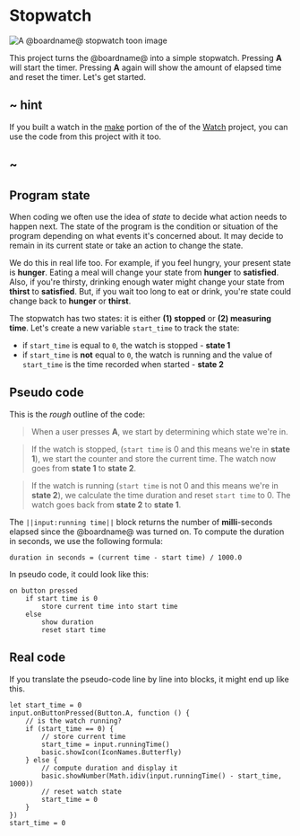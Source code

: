 # Stopwatch

![A @boardname@ stopwatch toon image](/static/mb/projects/stopwatch.png)

This project turns the @boardname@ into a simple stopwatch. Pressing **A** will start the timer. Pressing **A** again will show the amount of elapsed time and reset the timer. Let's get started.

## ~ hint

If you built a watch in the [make](/projects/watch/make) portion of the of the [Watch](/projects/watch) project, you can use the code from this project with it too.

## ~

## Program state

When coding we often use the idea of _state_ to decide what action needs to happen next. The state of the program is the condition or situation of the program depending on what events it's concerned about. It may decide to remain in its current state or take an action to change the state.

We do this in real life too. For example, if you feel hungry, your present state is **hunger**. Eating a meal will change your state from **hunger** to **satisfied**. Also, if you're thirsty, drinking enough water might change your state from **thirst** to **satisfied**. But, if you wait too long to eat or drink, you're state could change back to **hunger** or **thirst**.

The stopwatch has two states: it is either **(1) stopped** or **(2) measuring time**. Let's create a new variable ``start_time`` to track the state:

* if ``start_time`` is equal to ``0``, the watch is stopped - **state 1**
* if ``start_time`` is **not** equal to ``0``, the watch is running and the value of ``start_time`` is the time recorded when started - **state 2**

## Pseudo code

This is the _rough_ outline of the code:

>When a user presses **A**, we start by determining which state we're in.

>If the watch is stopped, (``start time`` is 0 and this means we're in **state 1**), we start the counter and store the current time. The watch now goes from **state 1** to **state 2**.

>If the watch is running (``start time`` is not 0 and this means we're in **state 2**), we calculate the time duration and reset ``start time`` to 0. The watch goes back from **state 2** to **state 1**.

The ``||input:running time||`` block returns the number of **milli**-seconds elapsed since the @boardname@ was turned on. To compute the duration in seconds, we use the following formula:

```
duration in seconds = (current time - start time) / 1000.0
```

In pseudo code, it could look like this:

```
on button pressed
    if start time is 0
        store current time into start time      
    else
        show duration
        reset start time
``` 

## Real code

If you translate the pseudo-code line by line into blocks, it might end up like this.

```blocks
let start_time = 0
input.onButtonPressed(Button.A, function () {
    // is the watch running?
    if (start_time == 0) {
        // store current time
        start_time = input.runningTime()
        basic.showIcon(IconNames.Butterfly)
    } else {
        // compute duration and display it
        basic.showNumber(Math.idiv(input.runningTime() - start_time, 1000))
        // reset watch state
        start_time = 0
    }
})
start_time = 0
```
